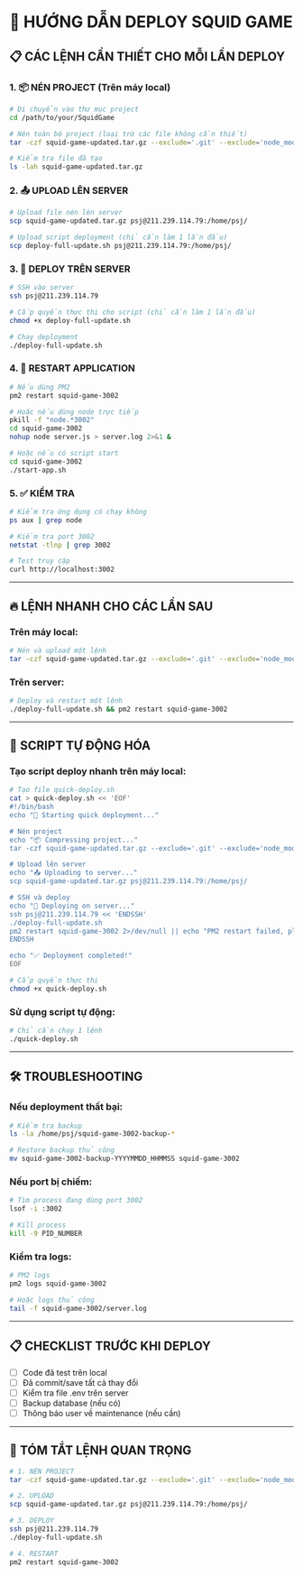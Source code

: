 # 🚀 HƯỚNG DẪN DEPLOY SQUID GAME

## 📋 CÁC LỆNH CẦN THIẾT CHO MỖI LẦN DEPLOY

### 1. 📦 NÉN PROJECT (Trên máy local)

```bash
# Di chuyển vào thư mục project
cd /path/to/your/SquidGame

# Nén toàn bộ project (loại trừ các file không cần thiết)
tar -czf squid-game-updated.tar.gz --exclude='.git' --exclude='node_modules' --exclude='*.tar.gz' --exclude='.env' .

# Kiểm tra file đã tạo
ls -lah squid-game-updated.tar.gz
```

### 2. 📤 UPLOAD LÊN SERVER

```bash
# Upload file nén lên server
scp squid-game-updated.tar.gz psj@211.239.114.79:/home/psj/

# Upload script deployment (chỉ cần làm 1 lần đầu)
scp deploy-full-update.sh psj@211.239.114.79:/home/psj/
```

### 3. 🔧 DEPLOY TRÊN SERVER

```bash
# SSH vào server
ssh psj@211.239.114.79

# Cấp quyền thực thi cho script (chỉ cần làm 1 lần đầu)
chmod +x deploy-full-update.sh

# Chạy deployment
./deploy-full-update.sh
```

### 4. 🔄 RESTART APPLICATION

```bash
# Nếu dùng PM2
pm2 restart squid-game-3002

# Hoặc nếu dùng node trực tiếp
pkill -f "node.*3002"
cd squid-game-3002
nohup node server.js > server.log 2>&1 &

# Hoặc nếu có script start
cd squid-game-3002
./start-app.sh
```

### 5. ✅ KIỂM TRA

```bash
# Kiểm tra ứng dụng có chạy không
ps aux | grep node

# Kiểm tra port 3002
netstat -tlnp | grep 3002

# Test truy cập
curl http://localhost:3002
```

---

## 🔥 LỆNH NHANH CHO CÁC LẦN SAU

### Trên máy local:

```bash
# Nén và upload một lệnh
tar -czf squid-game-updated.tar.gz --exclude='.git' --exclude='node_modules' --exclude='*.tar.gz' --exclude='.env' . && scp squid-game-updated.tar.gz psj@211.239.114.79:/home/psj/
```

### Trên server:

```bash
# Deploy và restart một lệnh
./deploy-full-update.sh && pm2 restart squid-game-3002
```

---

## 📝 SCRIPT TỰ ĐỘNG HÓA

### Tạo script deploy nhanh trên máy local:

```bash
# Tạo file quick-deploy.sh
cat > quick-deploy.sh << 'EOF'
#!/bin/bash
echo "🚀 Starting quick deployment..."

# Nén project
echo "📦 Compressing project..."
tar -czf squid-game-updated.tar.gz --exclude='.git' --exclude='node_modules' --exclude='*.tar.gz' --exclude='.env' .

# Upload lên server
echo "📤 Uploading to server..."
scp squid-game-updated.tar.gz psj@211.239.114.79:/home/psj/

# SSH và deploy
echo "🔧 Deploying on server..."
ssh psj@211.239.114.79 << 'ENDSSH'
./deploy-full-update.sh
pm2 restart squid-game-3002 2>/dev/null || echo "PM2 restart failed, please restart manually"
ENDSSH

echo "✅ Deployment completed!"
EOF

# Cấp quyền thực thi
chmod +x quick-deploy.sh
```

### Sử dụng script tự động:

```bash
# Chỉ cần chạy 1 lệnh
./quick-deploy.sh
```

---

## 🛠️ TROUBLESHOOTING

### Nếu deployment thất bại:

```bash
# Kiểm tra backup
ls -la /home/psj/squid-game-3002-backup-*

# Restore backup thủ công
mv squid-game-3002-backup-YYYYMMDD_HHMMSS squid-game-3002
```

### Nếu port bị chiếm:

```bash
# Tìm process đang dùng port 3002
lsof -i :3002

# Kill process
kill -9 PID_NUMBER
```

### Kiểm tra logs:

```bash
# PM2 logs
pm2 logs squid-game-3002

# Hoặc logs thủ công
tail -f squid-game-3002/server.log
```

---

## 📋 CHECKLIST TRƯỚC KHI DEPLOY

- [ ] Code đã test trên local
- [ ] Đã commit/save tất cả thay đổi
- [ ] Kiểm tra file .env trên server
- [ ] Backup database (nếu có)
- [ ] Thông báo user về maintenance (nếu cần)

---

## 🎯 TÓM TẮT LỆNH QUAN TRỌNG

```bash
# 1. NÉN PROJECT
tar -czf squid-game-updated.tar.gz --exclude='.git' --exclude='node_modules' --exclude='*.tar.gz' --exclude='.env' .

# 2. UPLOAD
scp squid-game-updated.tar.gz psj@211.239.114.79:/home/psj/

# 3. DEPLOY
ssh psj@211.239.114.79
./deploy-full-update.sh

# 4. RESTART
pm2 restart squid-game-3002
```
